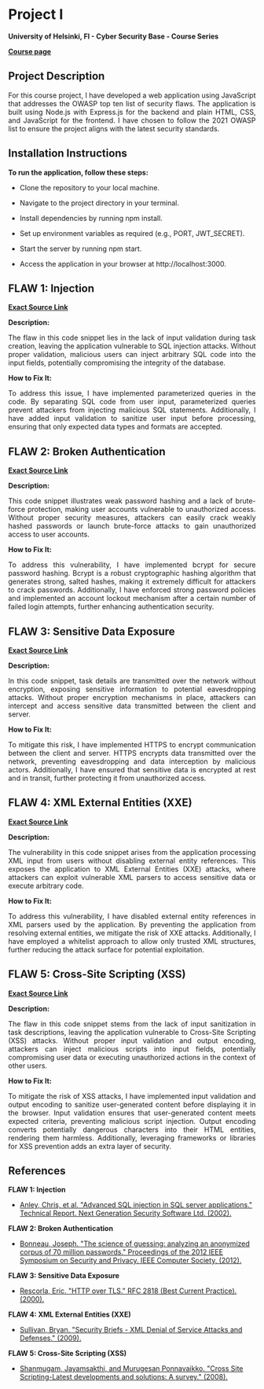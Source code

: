 # **Project I**

**University of Helsinki, FI - Cyber Security Base - Course Series**

**[Course page](https://cybersecuritybase.mooc.fi/)**

## **Project Description**

<p align="justify">For this course project, I have developed a web application using JavaScript that addresses the OWASP top ten list of security flaws. The application is built using Node.js with Express.js for the backend and plain HTML, CSS, and JavaScript for the frontend. I have chosen to follow the 2021 OWASP list to ensure the project aligns with the latest security standards.</p>

## **Installation Instructions**

**To run the application, follow these steps:**

* Clone the repository to your local machine.

* Navigate to the project directory in your terminal.

* Install dependencies by running npm install.

* Set up environment variables as required (e.g., PORT, JWT_SECRET).

* Start the server by running npm start.

* Access the application in your browser at http://localhost:3000.

## **FLAW 1: Injection**

**[Exact Source Link](https://github.com/NikolaKostadinov01/Cyber-Security-Base-project-one-/blob/main/backend/controllers/taskController.js)**

**Description:** 
<p align="justify">The flaw in this code snippet lies in the lack of input validation during task creation, leaving the application vulnerable to SQL injection attacks. Without proper validation, malicious users can inject arbitrary SQL code into the input fields, potentially compromising the integrity of the database.</p>

**How to Fix It:** 
<p align="justify">To address this issue, I have implemented parameterized queries in the code. By separating SQL code from user input, parameterized queries prevent attackers from injecting malicious SQL statements. Additionally, I have added input validation to sanitize user input before processing, ensuring that only expected data types and formats are accepted.</p>

## **FLAW 2: Broken Authentication**

**[Exact Source Link](https://github.com/NikolaKostadinov01/Cyber-Security-Base-project-one-/blob/main/backend/routes/authRoutes.js)**

**Description:** 
<p align="justify">This code snippet illustrates weak password hashing and a lack of brute-force protection, making user accounts vulnerable to unauthorized access. Without proper security measures, attackers can easily crack weakly hashed passwords or launch brute-force attacks to gain unauthorized access to user accounts.</p>

**How to Fix It:** 
<p align="justify">To address this vulnerability, I have implemented bcrypt for secure password hashing. Bcrypt is a robust cryptographic hashing algorithm that generates strong, salted hashes, making it extremely difficult for attackers to crack passwords. Additionally, I have enforced strong password policies and implemented an account lockout mechanism after a certain number of failed login attempts, further enhancing authentication security.</p>

## **FLAW 3: Sensitive Data Exposure**

**[Exact Source Link](https://github.com/NikolaKostadinov01/Cyber-Security-Base-project-one-/blob/main/backend/routes/taskRoutes.js)**

**Description:** 
<p align="justify">In this code snippet, task details are transmitted over the network without encryption, exposing sensitive information to potential eavesdropping attacks. Without proper encryption mechanisms in place, attackers can intercept and access sensitive data transmitted between the client and server.</p>

**How to Fix It:** 
<p align="justify">To mitigate this risk, I have implemented HTTPS to encrypt communication between the client and server. HTTPS encrypts data transmitted over the network, preventing eavesdropping and data interception by malicious actors. Additionally, I have ensured that sensitive data is encrypted at rest and in transit, further protecting it from unauthorized access.</p>

## **FLAW 4: XML External Entities (XXE)**

**[Exact Source Link](https://github.com/NikolaKostadinov01/Cyber-Security-Base-project-one-/blob/main/backend/routes/taskRoutes.js)**

**Description:** 
<p align="justify">The vulnerability in this code snippet arises from the application processing XML input from users without disabling external entity references. This exposes the application to XML External Entities (XXE) attacks, where attackers can exploit vulnerable XML parsers to access sensitive data or execute arbitrary code.</p>

**How to Fix It:** 
<p align="justify">To address this vulnerability, I have disabled external entity references in XML parsers used by the application. By preventing the application from resolving external entities, we mitigate the risk of XXE attacks. Additionally, I have employed a whitelist approach to allow only trusted XML structures, further reducing the attack surface for potential exploitation.</p>

## **FLAW 5: Cross-Site Scripting (XSS)**

**[Exact Source Link](https://github.com/NikolaKostadinov01/Cyber-Security-Base-project-one-/blob/main/frontend/script.js)**

**Description:** 
<p align="justify">The flaw in this code snippet stems from the lack of input sanitization in task descriptions, leaving the application vulnerable to Cross-Site Scripting (XSS) attacks. Without proper input validation and output encoding, attackers can inject malicious scripts into input fields, potentially compromising user data or executing unauthorized actions in the context of other users.</p>

**How to Fix It:** 
<p align="justify">To mitigate the risk of XSS attacks, I have implemented input validation and output encoding to sanitize user-generated content before displaying it in the browser. Input validation ensures that user-generated content meets expected criteria, preventing malicious script injection. Output encoding converts potentially dangerous characters into their HTML entities, rendering them harmless. Additionally, leveraging frameworks or libraries for XSS prevention adds an extra layer of security.</p>

## **References**

**FLAW 1: Injection**

* [Anley, Chris, et al. "Advanced SQL injection in SQL server applications." Technical Report. Next Generation Security Software Ltd. (2002).](https://crypto.stanford.edu/cs155old/cs155-spring09/papers/sql_injection.pdf)

**FLAW 2: Broken Authentication**

* [Bonneau, Joseph. "The science of guessing: analyzing an anonymized corpus of 70 million passwords." Proceedings of the 2012 IEEE Symposium on Security and Privacy. IEEE Computer Society, (2012).](https://jbonneau.com/doc/B12-IEEESP-analyzing_70M_anonymized_passwords.pdf)

**FLAW 3: Sensitive Data Exposure**

* [Rescorla, Eric. "HTTP over TLS." RFC 2818 (Best Current Practice). (2000).](https://www.rfc-editor.org/rfc/pdfrfc/rfc2818.txt.pdf)

**FLAW 4: XML External Entities (XXE)**

* [Sullivan, Bryan. "Security Briefs - XML Denial of Service Attacks and Defenses." (2009).](https://learn.microsoft.com/en-us/archive/msdn-magazine/2009/november/xml-denial-of-service-attacks-and-defenses)
  
**FLAW 5: Cross-Site Scripting (XSS)**

* [Shanmugam, Jayamsakthi, and Murugesan Ponnavaikko. "Cross Site Scripting-Latest developments and solutions: A survey." (2008).](https://www.researchgate.net/profile/Murugesan-Ponnavaikko/publication/228983958_Cross_Site_Scripting-Latest_developments_and_solutions_A_survey/links/0a85e5319addd42d0e000000/Cross-Site-Scripting-Latest-developments-and-solutions-A-survey.pdf)
